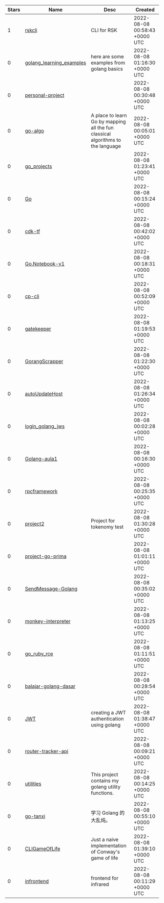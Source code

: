 | Stars | Name | Desc | Created | 
| ----- | ------- | ------------- | ------------- |
| 1 | [rskcli](https://github.com/rskcli/rskcli) | CLI for RSK | 2022-08-08 00:58:43 +0000 UTC |
| 0 | [golang_learning_examples](https://github.com/Johnman67112/golang_learning_examples) | here are some examples from golang basics | 2022-08-08 01:16:30 +0000 UTC |
| 0 | [personal-project](https://github.com/kardotinambunan12/personal-project) |  | 2022-08-08 00:30:48 +0000 UTC |
| 0 | [go-algo](https://github.com/jsulz/go-algo) | A place to learn Go by mapping all the fun classical algorithms to the language | 2022-08-08 00:05:01 +0000 UTC |
| 0 | [go_projects](https://github.com/poboisvert/go_projects) |  | 2022-08-08 01:23:41 +0000 UTC |
| 0 | [Go](https://github.com/shelby-xyz/Go) |  | 2022-08-08 00:15:24 +0000 UTC |
| 0 | [cdk-tf](https://github.com/Mufassa12/cdk-tf) |  | 2022-08-08 00:42:02 +0000 UTC |
| 0 | [Go.Notebook-v1](https://github.com/kirill011/Go.Notebook-v1) |  | 2022-08-08 00:18:31 +0000 UTC |
| 0 | [cp-cli](https://github.com/hyper2t/cp-cli) |  | 2022-08-08 00:52:09 +0000 UTC |
| 0 | [gatekeeper](https://github.com/reneManqueros/gatekeeper) |  | 2022-08-08 01:19:53 +0000 UTC |
| 0 | [GorangScrapper](https://github.com/choibs95/GorangScrapper) |  | 2022-08-08 01:22:30 +0000 UTC |
| 0 | [autoUpdateHost](https://github.com/polynds/autoUpdateHost) |  | 2022-08-08 01:26:34 +0000 UTC |
| 0 | [login_golang_jws](https://github.com/aryabintang/login_golang_jws) |  | 2022-08-08 00:02:28 +0000 UTC |
| 0 | [Golang-aula1](https://github.com/juninhonori/Golang-aula1) |  | 2022-08-08 00:16:30 +0000 UTC |
| 0 | [rpcframework](https://github.com/chaseSpace/rpcframework) |  | 2022-08-08 00:25:35 +0000 UTC |
| 0 | [project2](https://github.com/alrifqi/project2) | Project for tokenomy test | 2022-08-08 01:30:28 +0000 UTC |
| 0 | [project-go-prima](https://github.com/primaaku/project-go-prima) |  | 2022-08-08 01:01:11 +0000 UTC |
| 0 | [SendMessage-Golang](https://github.com/ddyy814/SendMessage-Golang) |  | 2022-08-08 00:35:02 +0000 UTC |
| 0 | [monkey-interpreter](https://github.com/weakphish/monkey-interpreter) |  | 2022-08-08 01:13:25 +0000 UTC |
| 0 | [go_ruby_rce](https://github.com/kfatehi/go_ruby_rce) |  | 2022-08-08 01:11:51 +0000 UTC |
| 0 | [balajar-golang-dasar](https://github.com/Al-Aswad/balajar-golang-dasar) |  | 2022-08-08 00:28:54 +0000 UTC |
| 0 | [JWT](https://github.com/austinyono/JWT) | creating a JWT authentication using golang | 2022-08-08 01:38:47 +0000 UTC |
| 0 | [router-tracker-api](https://github.com/GabrielNSD/router-tracker-api) |  | 2022-08-08 00:09:21 +0000 UTC |
| 0 | [utilities](https://github.com/eneskzlcn/utilities) | This project contains my golang utility functions. | 2022-08-08 00:14:25 +0000 UTC |
| 0 | [go-tanxi](https://github.com/yellowStarts/go-tanxi) | 学习 Golang 的大乱炖。 | 2022-08-08 00:55:10 +0000 UTC |
| 0 | [CLIGameOfLife](https://github.com/HalbardHobby/CLIGameOfLife) | Just a naive implementation of Conway's game of life | 2022-08-08 01:39:10 +0000 UTC |
| 0 | [infrontend](https://github.com/lhridder/infrontend) | frontend for infrared | 2022-08-08 00:11:29 +0000 UTC |

